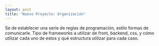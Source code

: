 ```yaml
---
layout: post
title: "Nuevo Proyecto: Organización"
---
```

Se de establecer una serie de reglas de programación, estilo formas de comunicarle.<!--more--> Tipo de frameworks a utilizar de front, backend, css, y cómo utilizar cada uno de estos y qué estructura utilizar para cada caso.